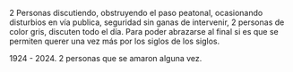 2 Personas discutiendo,
obstruyendo el paso peatonal,
ocasionando disturbios en vía publica,
seguridad sin ganas de intervenir,
2 personas de color gris,
discuten todo el día.
Para poder abrazarse al final
si es que se permiten querer 
una vez más 
por los siglos de los siglos.

1924 - 2024.
2 personas que se amaron alguna vez.
